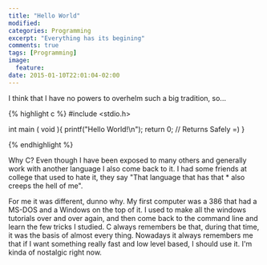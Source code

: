 ```yaml
---
title: "Hello World"
modified: 
categories: Programming
excerpt: "Everything has its begining"
comments: true
tags: [Programming]
image:
  feature:
date: 2015-01-10T22:01:04-02:00
---
```


I think that I have no powers to overhelm such a big tradition, so...

{% highlight c %}
#include <stdio.h>

int main ( void ){
     printf("Hello World!\n");
     return 0;     // Returns Safely =)
}

{% endhighlight %}

Why C? Even though I have been exposed to many others and generally work with another language I also come back to it. I had some friends at college that used to hate it, they say "That language that has that * also creeps the hell of me".

For me it was different, dunno why. My first computer was a 386 that had a MS-DOS and a Windows on the top of it. I used to make all the windows tutorials over and over again, and then come back to the command line and learn the few tricks I studied. C always remembers be that, during that time, it was the basis of almost every thing. Nowadays it always remembers me that if I want something really fast and low level based, I should use it. I'm kinda of nostalgic right now.